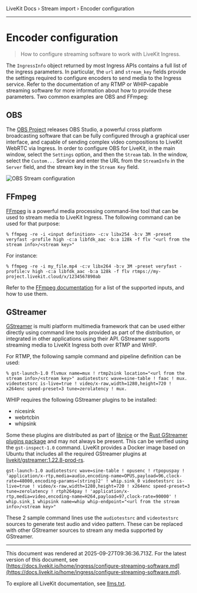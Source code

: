 LiveKit Docs › Stream import › Encoder configuration

---

# Encoder configuration

> How to configure streaming software to work with LiveKit Ingress.

The `IngressInfo` object returned by most Ingress APIs contains a full list of the ingress parameters. In particular, the `url` and `stream_key` fields provide the settings required to configure encoders to send media to the Ingress service. Refer to the documentation of any RTMP or WHIP-capable streaming software for more information about how to provide these parameters. Two common examples are OBS and FFmpeg:

## OBS

The [OBS Project](https://obsproject.com/) releases OBS Studio, a powerful cross platform broadcasting software that can be fully configured through a graphical user interface, and capable of sending complex video compositions to LiveKit WebRTC via Ingress. In order to configure OBS for LiveKit, in the main window, select the `Settings` option, and then the `Stream` tab. In the window, select the `Custom...` Service and enter the URL from the `StreamInfo` in the `Server` field, and the stream key in the `Stream Key` field.

![OBS Stream configuration](/images/ingress/obs_ingress_settings.png)

## FFmpeg

[FFmpeg](https://ffmpeg.org/) is a powerful media processing command-line tool that can be used to stream media to LiveKit Ingress. The following command can be used for that purpose:

```shell
% ffmpeg -re -i <input definition> -c:v libx254 -b:v 3M -preset veryfast -profile high -c:a libfdk_aac -b:a 128k -f flv "<url from the stream info>/<stream key>"

```

For instance:

```shell
% ffmpeg -re -i my_file.mp4 -c:v libx264 -b:v 3M -preset veryfast -profile:v high -c:a libfdk_aac -b:a 128k -f flv rtmps://my-project.livekit.cloud/x/1234567890ab

```

Refer to the [FFmpeg documentation](https://ffmpeg.org/ffmpeg.html) for a list of the supported inputs, and how to use them.

## GStreamer

[GStreamer](https://gstreamer.freedesktop.org/) is multi platform multimedia framework that can be used either directly using command line tools provided as part of the distribution, or integrated in other applications using their API. GStreamer supports streaming media to LiveKit Ingress both over RTMP and WHIP.

For RTMP, the following sample command and pipeline definition can be used:

```shell
% gst-launch-1.0 flvmux name=mux ! rtmp2sink location="<url from the stream info>/<stream key>" audiotestsrc wave=sine-table ! faac ! mux. videotestsrc is-live=true ! video/x-raw,width=1280,height=720 ! x264enc speed-preset=3 tune=zerolatency ! mux.

```

WHIP requires the following GStreamer plugins to be installed:

- nicesink
- webrtcbin
- whipsink

Some these plugins are distributed as part of [libnice](https://libnice.freedesktop.org) or the [Rust GStreamer plugins package](https://gitlab.freedesktop.org/gstreamer/gst-plugins-rs) and may not always be present. This can be verified using the `gst-inspect-1.0` command. LiveKit provides a Docker image based on Ubuntu that includes all the required GStreamer plugins at [livekit/gstreamer:1.22.8-prod-rs](https://hub.docker.com/layers/livekit/gstreamer/1.22.8-prod-rs/images/sha256-1a4d7ef428875550400430a57acf0759f1cb02771dbac2501b2d3fbe2f1ce74e?context=explore).

```shell
gst-launch-1.0 audiotestsrc wave=sine-table ! opusenc ! rtpopuspay ! 'application/x-rtp,media=audio,encoding-name=OPUS,payload=96,clock-rate=48000,encoding-params=(string)2' ! whip.sink_0 videotestsrc is-live=true ! video/x-raw,width=1280,height=720 ! x264enc speed-preset=3 tune=zerolatency ! rtph264pay ! 'application/x-rtp,media=video,encoding-name=H264,payload=97,clock-rate=90000' ! whip.sink_1 whipsink name=whip whip-endpoint="<url from the stream info>/<stream key>"

```

These 2 sample command lines use the `audiotestsrc` and `videotestsrc` sources to generate test audio and video pattern. These can be replaced with other GStreamer sources to stream any media supported by GStreamer.

---

This document was rendered at 2025-09-27T09:36:36.713Z.
For the latest version of this document, see [https://docs.livekit.io/home/ingress/configure-streaming-software.md](https://docs.livekit.io/home/ingress/configure-streaming-software.md).

To explore all LiveKit documentation, see [llms.txt](https://docs.livekit.io/llms.txt).